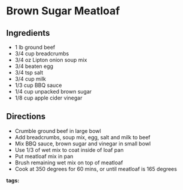 # Brown Sugar Meatloaf

## Ingredients

* 1 lb ground beef
* 3/4 cup breadcrumbs
* 3/4 oz Lipton onion soup mix
* 3/4 beaten egg
* 3/4 tsp salt
* 3/4 cup milk
* 1/3 cup BBQ sauce
* 1/4 cup unpacked brown sugar
* 1/8 cup apple cider vinegar

## Directions

* Crumble ground beef in large bowl
* Add breadcrumbs, soup mix, egg, salt and milk to beef
* Mix BBQ sauce, brown sugar and vinegar in small bowl
* Use 1/3 of wet mix to coat inside of loaf pan
* Put meatloaf mix in pan
* Brush remaining wet mix on top of meatloaf
* Cook at 350 degrees for 60 mins, or until meatloaf is 165 degrees

__tags:__ 
